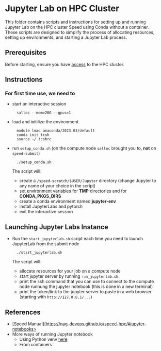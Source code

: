 <!-- TOC --><a name="README"></a>
# Jupyter Lab on HPC Cluster

This folder contains scripts and instructions for setting up and running Jupyter Lab on the HPC cluster Speed using Conda without a container. These scripts are designed to simplify the process of allocating resources, setting up environments, and starting a Jupyter Lab process.

<!-- TOC --><a name="Prerequisites"></a>
## Prerequisites

Before starting, ensure you have [access](https://nag-devops.github.io/speed-hpc/#requesting-access) to the HPC cluster.

<!-- TOC --><a name="Instructions"></a>
## Instructions

### For first time use, we need to

* start an interactive session

        salloc --mem=20G --gpus=1

* load and initilize the environment 

        module load anaconda/2023.03/default
        conda init tcsh
        source ~/.tcshrc

* run `setup_conda.sh` (on the compute node `salloc` brought you to, **not** on `speed-submit`)

        ./setup_conda.sh

    The script will:
    - create a `/speed-scratch/$USER/Jupyter` directory (change Jupyter to any name of your choice in the script)
    - set environment variables for **TMP** directories and for **CONDA_PKGS_DIRS** 
    - create a conda environment named **jupyter-env**
    - install JupyterLabs and pytorch
    - exit the interactive session

## Launching Jupyter Labs Instance

* Run the `start_jupyterlab.sh` script each time you need to launch JupyterLab from the submit node

        ./start_jupyterlab.sh

    The script will:
    - allocate resources for your job on a compute node
    - start jupyter server by running `run_jupyterlab.sh`
    - print the ssh command that you can use to connect to the compute node runnung the jupyter notebook (this is done in a new terminal)
    - print the token/link to the jupyter server to paste in a web browser (starting with `http://127.0.0.1/...`)

## References
* [Speed Manual](https://nag-devops.github.io/speed-hpc/#jupyter-notebooks>
* More ways of running Jupyter notebook
  * Using Python venv [here](https://github.com/NAG-DevOps/speed-hpc/tree/master/src/jupyter/jupyterlabs-pyenv)
  * From containers

<!-- TOC end -->
